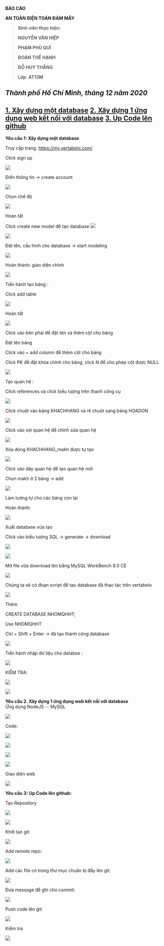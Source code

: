 **BÁO CÁO**

**AN TOÀN ĐIỆN TOÁN ĐÁM MÂY**

> **Sinh viên thực hiện:**
>
> **NGUYỄN VĂN HIỆP**
>
> **PHẠM PHÚ QUÍ**
>
> **ĐOÀN THẾ HẠNH**
>
> **ĐỖ HUY THẮNG**
>
> **Lớp: AT13M**

*Thành phố Hồ Chí Minh, tháng 12 năm 2020*
----
[1. Xây dựng một database](#1)
[2. Xây dựng 1 ứng dụng web kết nối với database](#2)
[3. Up Code lên github](#3)
----
<a name ="1"> </a>
**Yêu cầu 1: Xây dựng một database**

Truy cập trang: <https://my.vertabelo.com/>

Click sign up

![](media/image2.png)

Điền thông tin -\> create account

![](media/image3.png)

Chọn chế độ

![](media/image4.png)

Hoàn tất

Click create new model để tạo database
![](media/image5.png)

![](media/image6.png)

Đặt tên, cấu hình cho database -\> start modeling

![](media/image7.png)

Hoàn thành: giao diện chính

![](media/image8.png)

Tiến hành tạo bảng :

Click add table

![](media/image9.png)


Hoàn tất

![](media/image10.png)

Click vào bên phải để đặt tên và thêm cột cho bảng

Đặt tên bảng

Click vào + add column để thêm cột cho bảng

Click PK để đặt khóa chính cho bảng, click N để cho phép cột được NULL

![](media/image11.png)


Tạo quan hệ :

Click references và click biểu tượng trên thanh công cụ

![](media/image12.png)

Click chuột vào bảng KHACHHANG và rê chuột sang bảng HOADON

![](media/image13.png)


Click vào sợi quan hệ để chỉnh sửa quan hệ

![](media/image14.png)

Xóa dòng KHACHHANG_makh được tự tạo

![](media/image15.png)

Click vào dây quan hệ để tạo quan hệ mới

Chọn makh ở 2 bảng -\> add

![](media/image16.png)

Làm tương tự cho các bảng còn lại

Hoàn thành:

![](media/image17.png)

Xuất database vừa tạo

Click vào biều tượng SQL -\> generate -\> download

![](media/image18.png)

![](media/image19.png)

Mở file vừa download lên bằng MySQL WorkBench 8.0 CE

![](media/image20.png)

Chúng ta sẽ có đoạn script để tạo database đã thao tác trên vertabelo

![](media/image21.png)

Thêm

CREATE DATABASE NHOMQHHT;

Use NHOMQHHT

Ctrl + Shift + Enter -\> đã tạo thành công database

![](media/image22.png)

Tiến hành nhập dữ liệu cho databse :

![](media/image23.png)

KIỂM TRA:

![](media/image24.png)

![](media/image25.png)

<a name ="2"> </a>
**Yêu cầu 2. Xây dựng 1 ứng dụng web kết nối với database**\
Ứng dụng NodeJS -- MySQL

![](media/image26.png)

Code:

![](media/image27.png)

![](media/image28.png)

![](media/image29.png)

![](media/image30.png)

Giao diện web

![](media/image31.png)

<a name ="3"> </a>
**Yêu cầu 3: Up Code lên github:**

Tạo Repository

![](media/image32.png)

![](media/image33.png)

Khởi tạo git:

![](media/image34.png)

Add remote repo:

![](media/image35.png)

Add các file có trong thư mục chuẩn bị đẩy lên git:

![](media/image36.png)


Đưa message để ghi chú commit:

![](media/image37.png)


Push code lên git:

![](media/image38.png)

Kiểm tra

![](media/image39.png)
